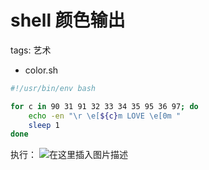 #  shell 颜色输出
tags: 艺术

 - color.sh

```bash
#!/usr/bin/env bash

for c in 90 31 91 32 33 34 35 95 36 97; do
	echo -en "\r \e[${c}m LOVE \e[0m "
	sleep 1
done
```
执行：
![在这里插入图片描述](https://i-blog.csdnimg.cn/blog_migrate/bd31535556e190706285c3f6319c0902.gif#pic_center)

